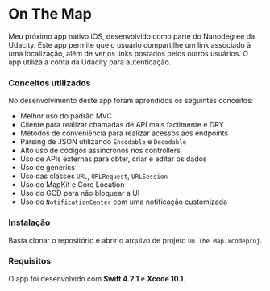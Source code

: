 # On The Map

Meu próximo app nativo iOS, desenvolvido como parte do Nanodegree da Udacity. Este app permite que o usuário compartilhe um link associado à uma localização, além de ver os links postados pelos outros usuários. O app utiliza a conta da Udacity para autenticação.

### Conceitos utilizados

No desenvolvimento deste app foram aprendidos os seguintes conceitos:

* Melhor uso do padrão MVC
* Cliente para realizar chamadas de API mais facilmente e DRY
* Métodos de conveniência para realizar acessos aos endpoints
* Parsing de JSON utilizando `Encodable` e `Decodable`
* Alto uso de códigos assíncronos nos controllers
* Uso de APIs externas para obter, criar e editar os dados
* Uso de generics
* Uso das classes `URL`, `URLRequest`, `URLSession`
* Uso do MapKit e Core Location
* Uso do GCD para não bloquear a UI
* Uso do `NotificationCenter` com uma notificação customizada

### Instalação

Basta clonar o repositório e abrir o arquivo de projeto `On The Map.xcodeproj`.

### Requisitos

O app foi desenvolvido com **Swift 4.2.1** e **Xcode 10.1**.